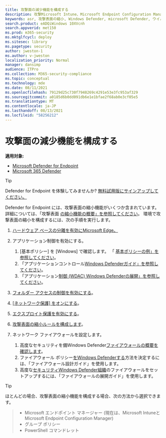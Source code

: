 ```yaml
---
title: 攻撃面の減少機能を構成する
description: 攻撃Microsoft Intune、Microsoft Endpoint Configuration Manager、PowerShell コマンドレット、およびグループ ポリシーを使用して、攻撃表面の縮小を構成します。
keywords: asr, 攻撃表面の縮小, Windows Defender, microsoft Defender, ウイルス対策, av
search.product: eADQiWindows 10XVcnh
search.appverid: met150
ms.prod: m365-security
ms.mktglfcycl: deploy
ms.sitesec: library
ms.pagetype: security
author: jweston-1
ms.author: v-jweston
localization_priority: Normal
manager: dansimp
audience: ITPro
ms.collection: M365-security-compliance
ms.topic: conceptual
ms.technology: mde
ms.date: 08/11/2021
ms.openlocfilehash: 79129d25c730f7948269c4291e53e3fc953af329
ms.sourcegitcommit: a0185d6b0dd091db6e1e1bfae2f68ab0e3cf05e5
ms.translationtype: MT
ms.contentlocale: ja-JP
ms.lasthandoff: 08/13/2021
ms.locfileid: "58256212"
---
```

# <a name="configure-attack-surface-reduction-capabilities"></a>攻撃面の減少機能を構成する

**適用対象:**

- [Microsoft Defender for Endpoint](https://go.microsoft.com/fwlink/p/?linkid=2154037)
- [Microsoft 365 Defender](https://go.microsoft.com/fwlink/?linkid=2118804)

> [!TIP]
> Defender for Endpoint を体験してみませんか? [無料試用版にサインアップしてください。](https://signup.microsoft.com/create-account/signup?products=7f379fee-c4f9-4278-b0a1-e4c8c2fcdf7e&ru=https://aka.ms/MDEp2OpenTrial?ocid=docs-wdatp-assignaccess-abovefoldlink)

Defender for Endpoint には、攻撃表面の縮小機能がいくつか含まれています。 詳細については、「攻撃表面 [の縮小機能の概要」を参照してください](overview-attack-surface-reduction.md)。 環境で攻撃表面の縮小を構成するには、次の手順を実行します。

1. [ハードウェア ベースの分離を有効にMicrosoft Edge。](/windows/security/threat-protection/microsoft-defender-application-guard/install-md-app-guard)

2. アプリケーション制御を有効にする。

   1. [基本ポリシー] を [Windows] で確認します。 「 [基本ポリシーの例」を参照してください](/windows/security/threat-protection/windows-defender-application-control/example-wdac-base-policies)。
   2. 「アプリケーションコントロール[Windows Defenderガイド」を参照してください](/windows/security/threat-protection/windows-defender-application-control/windows-defender-application-control-design-guide)。
   3. 「アプリケーション[制御 (WDAC) Windows Defenderの展開」を参照してください](/windows/security/threat-protection/windows-defender-application-control/windows-defender-application-control-deployment-guide)。

3. [フォルダー アクセスの制御を有効にする](enable-controlled-folders.md)。

4. [[ネットワーク保護] をオンにする](enable-network-protection.md)。

5. [エクスプロイト保護を有効にする](enable-exploit-protection.md)。

6. [攻撃表面の縮小ルールを構成します](enable-attack-surface-reduction.md)。

7. ネットワーク ファイアウォールを設定します。

   1. 高度なセキュリティを備Windows Defender[ファイアウォールの概要を確認します](/windows/security/threat-protection/windows-firewall/windows-firewall-with-advanced-security)。
   2. ファイアウォール ポリシー[をWindows Defenderする](/windows/security/threat-protection/windows-firewall/windows-firewall-with-advanced-security-design-guide)方法を決定するには、「ファイアウォール設計ガイド」を使用します。
   3. 高度な[セキュリティWindows Defender組織](/windows/security/threat-protection/windows-firewall/windows-firewall-with-advanced-security-deployment-guide)のファイアウォールをセットアップするには、「ファイアウォールの展開ガイド」を使用します。

> [!TIP]
> ほとんどの場合、攻撃表面の縮小機能を構成する場合、次の方法から選択できます。

> - Microsoft エンドポイント マネージャー (現在は、Microsoft IntuneとMicrosoft Endpoint Configuration Manager)
> - グループ ポリシー
> - PowerShell コマンドレット
